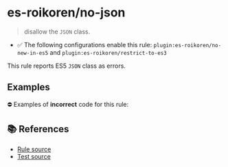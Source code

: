 # es-roikoren/no-json
> disallow the `JSON` class.

- ✅ The following configurations enable this rule: `plugin:es-roikoren/no-new-in-es5` and `plugin:es-roikoren/restrict-to-es3`

This rule reports ES5 `JSON` class as errors.

## Examples

⛔ Examples of **incorrect** code for this rule:

<eslint-playground type="bad" code="/*eslint es-roikoren/no-json: error */
var obj = JSON.parse(text)
var str = JSON.stringify(data)
" />

## 📚 References

- [Rule source](https://github.com/roikoren755/eslint-plugin-es/blob/v0.0.0/src/rules/no-json.ts)
- [Test source](https://github.com/roikoren755/eslint-plugin-es/blob/v0.0.0/tests/src/rules/no-json.ts)
